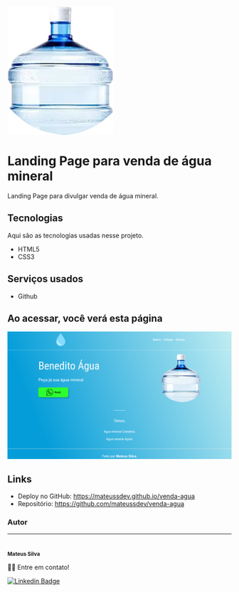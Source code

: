 ![Logo of the project](https://github.com/mateussdev/venda-agua/blob/main/images/agua-mineral2.png)

# Landing Page para venda de água mineral
Landing Page para divulgar venda de água mineral.

## Tecnologias

Aqui são as tecnologias usadas nesse projeto.

* HTML5
* CSS3

## Serviços usados

* Github


## Ao acessar, você verá esta página

![Homepage image](https://github.com/mateussdev/venda-agua/blob/main/images/readme/home-page.png)

## Links
  - Deploy no GitHub: https://mateussdev.github.io/venda-agua
  - Repositório: https://github.com/mateussdev/venda-agua

### Autor
---

<a href="https://github.com/mateussdev">
 <img style="border-radius: 50%;" src="https://avatars.githubusercontent.com/u/58476531?v=4" width="100px;" alt=""/>
 <br />
 <sub><b>Mateus Silva</b></sub></a> <a href="https://github.com/mateussdev" title="My GitHub Profile"></a>

 👋🏽 Entre em contato!

<!-- [![Twitter Badge](https://img.shields.io/badge/-@mateusfps-1ca0f1?style=flat-square&labelColor=1ca0f1&logo=twitter&logoColor=white&link=https://twitter.com/mateusfps)](https://twitter.com/mateusfps)  -->
[![Linkedin Badge](https://img.shields.io/badge/-mateussdev-blue?style=flat-square&logo=Linkedin&logoColor=white&link=https://www.linkedin.com/in/mateussdev/)](https://www.linkedin.com/in/mateussdev/) 
<!-- [![Gmail Badge](https://img.shields.io/badge/-contato.mateussdev@gmail.com-c14438?style=flat-square&logo=Gmail&logoColor=white&link=mailto:contato.mateussdev@gmail.com)](mailto:contato.mateussdev@gmail.com) -->
 
